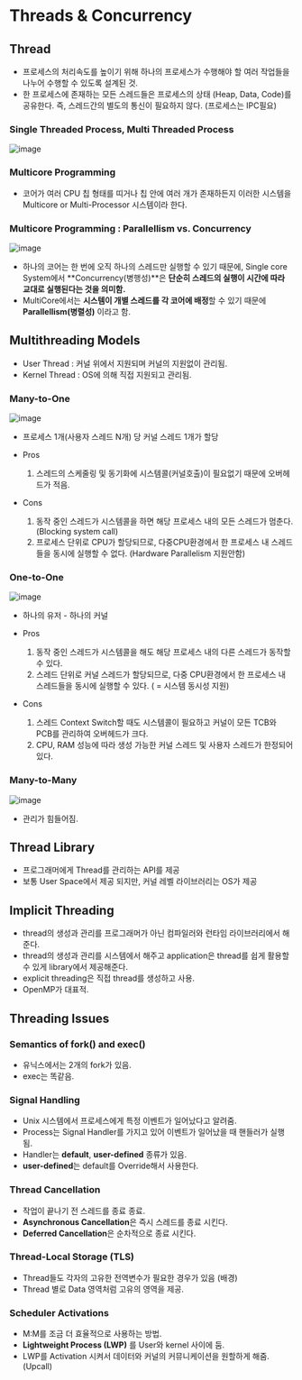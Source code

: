 # Threads & Concurrency  

## Thread  
- 프로세스의 처리속도를 높이기 위해 하나의 프로세스가 수행해야 할 여러 작업들을 나누어 수행할 수 있도록 설계된 것.  
- 한 프로세스에 존재하는 모든 스레드들은 프로세스의 상태 (Heap, Data, Code)를 공유한다. 즉, 스레드간의 별도의 통신이 필요하지 않다. (프로세스는 IPC필요)  

### Single Threaded Process, Multi Threaded Process  

![image](https://user-images.githubusercontent.com/32921115/106412773-d6afa880-648b-11eb-9756-5206741b14a9.png)

### Multicore Programming  
- 코어가 여러 CPU 칩 형태를 띠거나 칩 안에 여러 개가 존재하든지 이러한 시스템을 Multicore or Multi-Processor 시스템이라 한다.  

### Multicore Programming : Parallellism vs. Concurrency  

![image](https://user-images.githubusercontent.com/32921115/106413802-6191a280-648e-11eb-8427-a0704cf94369.png)

- 하나의 코어는 한 번에 오직 하나의 스레드만 실행할 수 있기 때문에, Single core System에서 **Concurrency(병행성)**은 **단순히 스레드의 실행이 시간에 따라 교대로 실행된다는 것을 의미함.**  
- MultiCore에서는 **시스템이 개별 스레드를 각 코어에 배정**할 수 있기 때문에 **Parallellism(병렬성)** 이라고 함.  

## Multithreading Models  
- User Thread : 커널 위에서 지원되며 커널의 지원없이 관리됨.  
- Kernel Thread : OS에 의해 직접 지원되고 관리됨.  


### Many-to-One  

![image](https://user-images.githubusercontent.com/32921115/106414486-0660af80-6490-11eb-827e-b79d1b8a442d.png)
- 프로세스 1개(사용자 스레드 N개) 당 커널 스레드 1개가 할당

- Pros  
  1. 스레드의 스케줄링 및 동기화에 시스템콜(커널호출)이 필요없기 때문에 오버헤드가 적음.  
  
- Cons
  1. 동작 중인 스레드가 시스템콜을 하면 해당 프로세스 내의 모든 스레드가 멈춘다. (Blocking system call)  
  2. 프로세스 단위로 CPU가 할당되므로, 다중CPU환경에서 한 프로세스 내 스레드들을 동시에 실행할 수 없다. (Hardware Parallelism 지원안함)  


### One-to-One  

![image](https://user-images.githubusercontent.com/32921115/106414507-14163500-6490-11eb-814f-052268cfb86a.png)

- 하나의 유저 - 하나의 커널  

- Pros  
  1. 동작 중인 스레드가 시스템콜을 해도 해당 프로세스 내의 다른 스레드가 동작할 수 있다.  
  2. 스레드 단위로 커널 스레드가 할당되므로, 다중 CPU환경에서 한 프로세스 내 스레드들을 동시에 실행할 수 있다. ( = 시스템 동시성 지원)  

- Cons
  1. 스레드 Context Switch할 때도 시스템콜이 필요하고 커널이 모든 TCB와 PCB를 관리하여 오버헤드가 크다.  
  2. CPU, RAM 성능에 따라 생성 가능한 커널 스레드 및 사용자 스레드가 한정되어 있다.  


### Many-to-Many  

![image](https://user-images.githubusercontent.com/32921115/106414517-1c6e7000-6490-11eb-8986-e11027f25608.png)

- 관리가 힘들어짐.   

## Thread Library   
- 프로그래머에게 Thread를 관리하는 API를 제공  
- 보통 User Space에서 제공 되지만, 커널 레벨 라이브러리는 OS가 제공  

## Implicit Threading  
- thread의 생성과 관리를 프로그래머가 아닌 컴파일러와 런타임 라이브러리에서 해준다.  
- thread의 생성과 관리를 시스템에서 해주고 application은 thread를 쉽게 활용할 수 있게 library에서 제공해준다.  
- explicit threading은 직접 thread를 생성하고 사용.  
- OpenMP가 대표적.  

## Threading Issues  

### Semantics of fork() and exec()  
- 유닉스에서는 2개의 fork가 있음.  
- exec는 똑같음.  

### Signal Handling  
- Unix 시스템에서 프로세스에게 특정 이벤트가 일어났다고 알려줌.  
- Process는 Signal Handler를 가지고 있어 이벤트가 일어났을 때 핸들러가 실행됨.  
- Handler는 **default**, **user-defined** 종류가 있음.  
- **user-defined**는 default를 Override해서 사용한다.  

### Thread Cancellation  
- 작업이 끝나기 전 스레드를 종료 종료.  
- **Asynchronous Cancellation**은 즉시 스레드를 종료 시킨다.  
- **Deferred Cancellation**은 순차적으로 종료 시킨다.  

### Thread-Local Storage (TLS)  
- Thread들도 각자의 고유한 전역변수가 필요한 경우가 있음 (배경)    
- Thread 별로 Data 영역처럼 고유의 영역을 제공.  

### Scheduler Activations  
- M:M를 조금 더 효율적으로 사용하는 방법.  
- **Lightweight Process (LWP)** 를 User와 kernel 사이에 둠.  
- LWP를 Activation 시켜서 데이터와 커널의 커뮤니케이션을 원할하게 해줌. (Upcall)    

 
